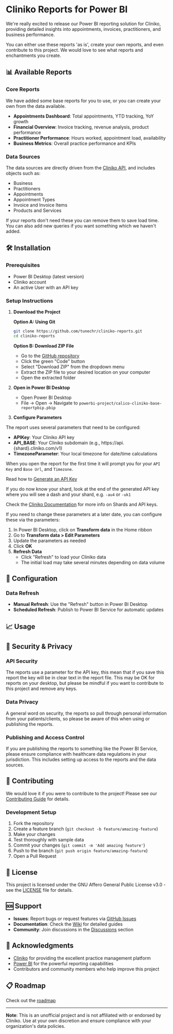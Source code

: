 # Cliniko Reports for Power BI
We're really excited to release our Power BI reporting solution for Cliniko, providing detailed insights into appointments, invoices, practitioners, and business performance.

You can either use these reports 'as is', create your own reports, and even contribute to this project.   We would love to see what reports and enchantments you create.

## 📊 Available Reports

### Core Reports
We have added some base reports for you to use, or you can create your own from the data available. 

- **Appointments Dashboard**: Total appointments, YTD tracking, YoY growth
- **Financial Overview**: Invoice tracking, revenue analysis, product performance
- **Practitioner Performance**: Hours worked, appointment load, availability
- **Business Metrics**: Overall practice performance and KPIs

### Data Sources
The data sources are directly driven from the [Cliniko API](https://docs.api.cliniko.com/), and includes objects such as:

- Business
- Practitioners
- Appointments
- Appointment Types
- Invoice and Invoice Items 
- Products and Services

If your reports don't need these you can remove them to save load time.  You can also add new queries if you want something which we haven't added. 

## 🛠️ Installation

### Prerequisites

- Power BI Desktop (latest version)
- Cliniko account
- An active User with an API key 

### Setup Instructions

1. **Download the Project**

   **Option A: Using Git**
   ```bash
   git clone https://github.com/tunechr/cliniko-reports.git
   cd cliniko-reports
   ```

   **Option B: Download ZIP File**
   - Go to the [GitHub repository](https://github.com/tunechr/cliniko-reports)
   - Click the green "Code" button
   - Select "Download ZIP" from the dropdown menu
   - Extract the ZIP file to your desired location on your computer
   - Open the extracted folder

2. **Open in Power BI Desktop**
   - Open Power BI Desktop
   - File → Open → Navigate to `powerbi-project/calico-cliniko-base-reportpbip.pbip`

3. **Configure Parameters**

  The report uses several parameters that need to be configured:
   - **APIKey**: Your Cliniko API key
   - **API_BASE**: Your Cliniko subdomain (e.g., https://api.{shard}.cliniko.com/v1)
   - **TimezoneParameter**: Your local timezone for date/time calculations

When you open the report for the first time it will prompt you for your `API Key` and `Base Url`, and `Timezone`.

Read how to [Generate an API Key](https://help.cliniko.com/en/articles/1023957-generate-a-cliniko-api-key)

If you do now know your shard, look at the end of the generated API key where you will see a dash and your shard, e.g. `-au4` or `-uk1`

Check the [Cliniko Documentation](https://docs.api.cliniko.com/guides/urls) for more info on Shards and API keys. 

If you need to change these parameters at a later date, you can configure these via the parameters:

1. In Power BI Desktop, click on **Transform data** in the Home ribbon
2. Go to **Transform data > Edit Parameters**
3. Update the parameters as needed
4. Click **OK**
5. **Refresh Data**
   - Click "Refresh" to load your Cliniko data
   - The initial load may take several minutes depending on data volume

## 🔧 Configuration

### Data Refresh

- **Manual Refresh**: Use the "Refresh" button in Power BI Desktop
- **Scheduled Refresh**: Publish to Power BI Service for automatic updates

## 📈 Usage

## 🔐 Security & Privacy

### API Security
The reports use a parameter for the API key, this mean that if you save this report the key will be in clear text in the report file. This may be OK for reports on your desktop, but please be mindful if you want to contribute to this project and remove any keys. 
### Data Privacy
A general word on security, the reports so pull through personal information from your patients/clients, so please be aware of this when using or publishing the reports. 
### Publishing and Access Control
If you are publishing the reports to something like the Power BI Service, please ensure compliance with healthcare data regulations in your jurisdiction.  This includes setting up access to the reports and the data sources. 

## 🤝 Contributing

We would love it if you were to contribute to the project! Please see our [Contributing Guide](CONTRIBUTING.md) for details.

### Development Setup

1. Fork the repository
2. Create a feature branch (`git checkout -b feature/amazing-feature`)
3. Make your changes
4. Test thoroughly with sample data
5. Commit your changes (`git commit -m 'Add amazing feature'`)
6. Push to the branch (`git push origin feature/amazing-feature`)
7. Open a Pull Request

## 📝 License

This project is licensed under the GNU Affero General Public License v3.0 - see the [LICENSE](LICENSE) file for details.

## 🆘 Support

- **Issues**: Report bugs or request features via [GitHub Issues](https://github.com/tunechr/cliniko-reports/issues)
- **Documentation**: Check the [Wiki](https://github.com/tunechr/cliniko-reports/wiki) for detailed guides
- **Community**: Join discussions in the [Discussions](https://github.com/yourusername/cliniko-reports/discussions) section

## 🙏 Acknowledgments

- [Cliniko](https://www.cliniko.com) for providing the excellent practice management platform
- [Power BI](https://powerbi.microsoft.com) for the powerful reporting capabilities
- Contributors and community members who help improve this project

## 📋 Roadmap

Check out the [roadmap](https://github.com/users/tunechr/projects/2)

---

**Note**: This is an unofficial project and is not affiliated with or endorsed by Cliniko. Use at your own discretion and ensure compliance with your organization's data policies.
